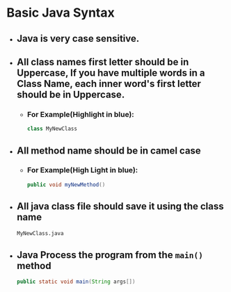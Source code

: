# Basic Java Syntax

- ## Java is **very** case sensitive.

- ## All class names first letter should be in Uppercase, If you have multiple words in a Class Name, each inner word's first letter should be in **Uppercase**.

  - ### For Example(Highlight in blue): 

    ```java
    class MyNewClass
    ```

- ## All method name should be in **camel case**

  - ### For Example(High Light in blue):

    ```java
    public void myNewMethod()
    ```

- ## All java class file should save it using the **class name**

  ```bash
  MyNewClass.java
  ```

- ## Java Process the program from the `main()` method

  ```java
  public static void main(String args[])
  ```


